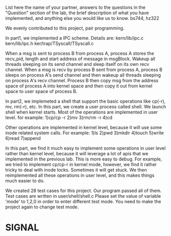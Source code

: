 List here the name of your partner, answers to the questions in the "Question" section of the lab, the brief description of what you have implemented, and anything else you would like us to know.
bs744, hz322

We evenly contributed to this project, pair programming.

In part1, we implemented a IPC scheme. Details are:
kern/lib/ipc.c
kern/lib/ipc.h
ker/trap/TSyscall/TSyscall.c

When a msg is sent to process B from process A, process A stores the recv_pid, length and start address of message in msgBlock. Wakeup all threads sleeping on its send channel and sleep itself on its own recv channel.
When a msg is recv by process B sent from process A, process B sleeps on process A's send channel and then wakeup all threads sleeping on process A's recv channel. Process B then copy msg from the address space of process A into kernel space and then copy it out from kernel space to user space of process B.



In part2, we implemeted a shell that support the basic operations like cp(-r), mv, rm(-r), etc.
In this part, we create a user process called shell. We launch shell when kernel starts. Most of the operations are implemented in user level. for example:
1)cp/cp -r
2)mv
3)rm/rm -r
4)cd


Other operations are implemented in kernel level, because it will use some inode related system calls. For example:
1)ls
2)pwd
3)mkdir
4)touch
5)write
6)read
7)append

In this part, we find it much easy to implement some operations in user level rather than kernel level, because it will leverage a lot of apis that we implemented in the previous lab. This is more easy to debug. For example, we tried to implement cp/cp-r in kernel mode, however, we find it rather tricky to deal with inode locks. Sometimes it will get stuck. We then reimplemented all these operations in user level, and this makes things much easier to do.


We created 28 test cases for this project. Our program passed all of them.
Test cases are written in user/shell/shell.c
Please set the value of  variable 'mode' to 1,2,0 in order to enter different test mode.
You need to make the project again to change test mode.


# SIGNAL
